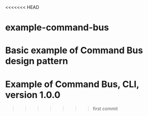 <<<<<<< HEAD
# example-command-bus
Basic example of Command Bus design pattern
=======
# Example of Command Bus, CLI, version 1.0.0
>>>>>>> first commit

